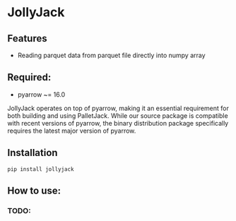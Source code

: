 # JollyJack

## Features

- Reading parquet data from parquet file directly into numpy array

## Required:

- pyarrow  ~= 16.0
 
JollyJack operates on top of pyarrow, making it an essential requirement for both building and using PalletJack. While our source package is compatible with recent versions of pyarrow, the binary distribution package specifically requires the latest major version of pyarrow.

##  Installation

```
pip install jollyjack
```

## How to use:

### TODO:
```

```
